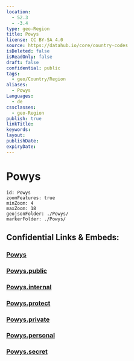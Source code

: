 ```yaml
---
location:
  - 52.3
  - -3.4
type: geo-Region
title: Powys
license: CC BY-SA 4.0
source: https://datahub.io/core/country-codes
isDeleted: false
isReadOnly: false
draft: false
confidential: public
tags:
  - geo/Country/Region
aliases:
  - Powys
Languages:
  - de
cssclasses:
  - geo-Region
publish: true
linkTitle:
keywords:
layout:
publishDate:
expiryDate:
---
```


# Powys

```leaflet
id: Powys
zoomFeatures: true 
minZoom: 4 
maxZoom: 18
geojsonFolder: ./Powys/
markerFolder: ./Powys/
```


## Confidential Links & Embeds: 

### [Powys](/_Standards/Earth/Continent/Europe/Europe~North/UK/Wales/counties~Wales/Powys.md) 

### [Powys.public](/_public/Earth/Continent/Europe/Europe~North/UK/Wales/counties~Wales/Powys.public.md) 

### [Powys.internal](/_internal/Earth/Continent/Europe/Europe~North/UK/Wales/counties~Wales/Powys.internal.md) 

### [Powys.protect](/_protect/Earth/Continent/Europe/Europe~North/UK/Wales/counties~Wales/Powys.protect.md) 

### [Powys.private](/_private/Earth/Continent/Europe/Europe~North/UK/Wales/counties~Wales/Powys.private.md) 

### [Powys.personal](/_personal/Earth/Continent/Europe/Europe~North/UK/Wales/counties~Wales/Powys.personal.md) 

### [Powys.secret](/_secret/Earth/Continent/Europe/Europe~North/UK/Wales/counties~Wales/Powys.secret.md)

